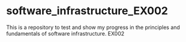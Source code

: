 # software_infrastructure_EX002
This is a repository to test and show my progress in the principles and fundamentals of software infrastructure. EX002

